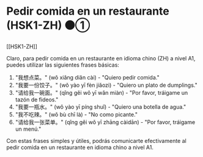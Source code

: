# Pedir comida en un restaurante (HSK1-ZH) ⚫①

[[HSK1-ZH]]

Claro, para pedir comida en un restaurante en idioma chino (ZH) a nivel A1, puedes utilizar las siguientes frases básicas:

1. "我想点菜。" (wǒ xiǎng diǎn cài) - "Quiero pedir comida."
2. "我要一份饺子。" (wǒ yào yī fèn jiǎozi) - "Quiero un plato de dumplings."
3. "请给我一碗面。" (qǐng gěi wǒ yī wǎn miàn) - "Por favor, tráigame un tazón de fideos."
4. "我要一瓶水。" (wǒ yào yī píng shuǐ) - "Quiero una botella de agua."
5. "我不吃辣。" (wǒ bù chī là) - "No como picante."
6. "请给我一张菜单。" (qǐng gěi wǒ yī zhāng càidān) - "Por favor, tráigame un menú."

Con estas frases simples y útiles, podrás comunicarte efectivamente al pedir comida en un restaurante en idioma chino a nivel A1.
